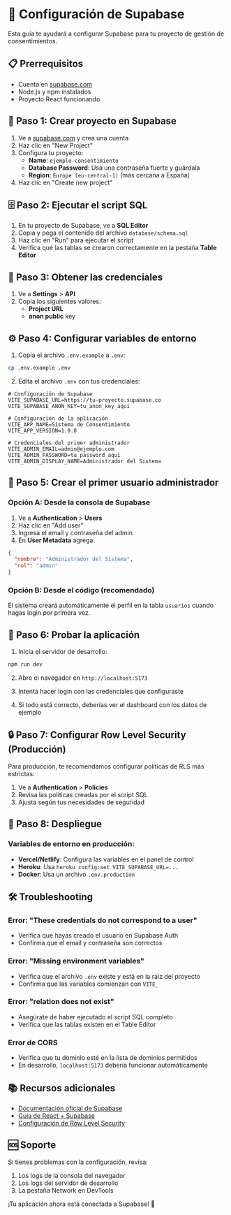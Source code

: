 # 🚀 Configuración de Supabase

Esta guía te ayudará a configurar Supabase para tu proyecto de gestión de consentimientos.

## 📋 Prerrequisitos

- Cuenta en [supabase.com](https://supabase.com)
- Node.js y npm instalados
- Proyecto React funcionando

## 🔧 Paso 1: Crear proyecto en Supabase

1. Ve a [supabase.com](https://supabase.com) y crea una cuenta
2. Haz clic en "New Project"
3. Configura tu proyecto:
   - **Name**: `ejemplo-consentimiento`
   - **Database Password**: Usa una contraseña fuerte y guárdala
   - **Region**: `Europe (eu-central-1)` (más cercana a España)
4. Haz clic en "Create new project"

## 🗄️ Paso 2: Ejecutar el script SQL

1. En tu proyecto de Supabase, ve a **SQL Editor**
2. Copia y pega el contenido del archivo `database/schema.sql`
3. Haz clic en "Run" para ejecutar el script
4. Verifica que las tablas se crearon correctamente en la pestaña **Table Editor**

## 🔑 Paso 3: Obtener las credenciales

1. Ve a **Settings** > **API**
2. Copia los siguientes valores:
   - **Project URL** 
   - **anon public** key

## ⚙️ Paso 4: Configurar variables de entorno

1. Copia el archivo `.env.example` a `.env`:
```bash
cp .env.example .env
```

2. Edita el archivo `.env` con tus credenciales:
```env
# Configuración de Supabase
VITE_SUPABASE_URL=https://tu-proyecto.supabase.co
VITE_SUPABASE_ANON_KEY=tu_anon_key_aqui

# Configuración de la aplicación
VITE_APP_NAME=Sistema de Consentimiento
VITE_APP_VERSION=1.0.0

# Credenciales del primer administrador
VITE_ADMIN_EMAIL=admin@ejemplo.com
VITE_ADMIN_PASSWORD=tu_password_aqui
VITE_ADMIN_DISPLAY_NAME=Administrador del Sistema
```

## 👤 Paso 5: Crear el primer usuario administrador

### Opción A: Desde la consola de Supabase
1. Ve a **Authentication** > **Users**
2. Haz clic en "Add user"
3. Ingresa el email y contraseña del admin
4. En **User Metadata** agrega:
```json
{
  "nombre": "Administrador del Sistema",
  "rol": "admin"
}
```

### Opción B: Desde el código (recomendado)
El sistema creará automáticamente el perfil en la tabla `usuarios` cuando hagas login por primera vez.

## 🧪 Paso 6: Probar la aplicación

1. Inicia el servidor de desarrollo:
```bash
npm run dev
```

2. Abre el navegador en `http://localhost:5173`

3. Intenta hacer login con las credenciales que configuraste

4. Si todo está correcto, deberías ver el dashboard con los datos de ejemplo

## 🔒 Paso 7: Configurar Row Level Security (Producción)

Para producción, te recomendamos configurar políticas de RLS más estrictas:

1. Ve a **Authentication** > **Policies**
2. Revisa las políticas creadas por el script SQL
3. Ajusta según tus necesidades de seguridad

## 🚀 Paso 8: Despliegue

### Variables de entorno en producción:
- **Vercel/Netlify**: Configura las variables en el panel de control
- **Heroku**: Usa `heroku config:set VITE_SUPABASE_URL=...`
- **Docker**: Usa un archivo `.env.production`

## 🛠️ Troubleshooting

### Error: "These credentials do not correspond to a user"
- Verifica que hayas creado el usuario en Supabase Auth
- Confirma que el email y contraseña son correctos

### Error: "Missing environment variables"
- Verifica que el archivo `.env` existe y está en la raíz del proyecto
- Confirma que las variables comienzan con `VITE_`

### Error: "relation does not exist"
- Asegúrate de haber ejecutado el script SQL completo
- Verifica que las tablas existen en el Table Editor

### Error de CORS
- Verifica que tu dominio esté en la lista de dominios permitidos
- En desarrollo, `localhost:5173` debería funcionar automáticamente

## 📚 Recursos adicionales

- [Documentación oficial de Supabase](https://supabase.com/docs)
- [Guía de React + Supabase](https://supabase.com/docs/guides/getting-started/quickstarts/reactjs)
- [Configuración de Row Level Security](https://supabase.com/docs/guides/auth/row-level-security)

## 🆘 Soporte

Si tienes problemas con la configuración, revisa:
1. Los logs de la consola del navegador
2. Los logs del servidor de desarrollo
3. La pestaña Network en DevTools

¡Tu aplicación ahora está conectada a Supabase! 🎉
